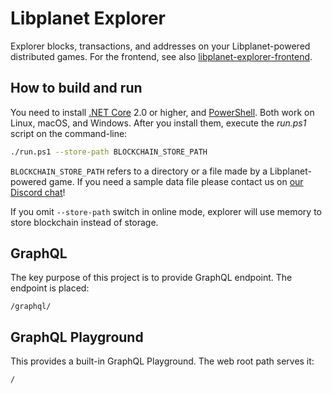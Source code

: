 Libplanet Explorer
==================

Explorer blocks, transactions, and addresses on your Libplanet-powered
distributed games.  For the frontend, see also [libplanet-explorer-frontend].

[libplanet-explorer-frontend]: https://github.com/planetarium/libplanet-explorer-frontend


How to build and run
--------------------

You need to install [.NET Core] 2.0 or higher, and [PowerShell].  Both work
on Linux, macOS, and Windows.  After you install them, execute the *run.ps1*
script on the command-line:

~~~~ bash
./run.ps1 --store-path BLOCKCHAIN_STORE_PATH
~~~~

`BLOCKCHAIN_STORE_PATH` refers to a directory or a file made by
a Libplanet-powered game.  If you need a sample data file please contact us
on [our Discord chat][1]!

If you omit `--store-path` switch in online mode, explorer will use memory to store
blockchain instead of storage.

[.NET Core]: https://dotnet.microsoft.com/
[PowerShell]: https://microsoft.com/PowerShell
[1]: https://discord.gg/ue9fgc3


GraphQL
-------

The key purpose of this project is to provide GraphQL endpoint.  The endpoint
is placed:

    /graphql/


GraphQL Playground
------------------

This provides a built-in GraphQL Playground.  The web root path serves it:

    /
